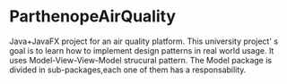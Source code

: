 # ParthenopeAirQuality
Java+JavaFX project for an air quality platform.
This university project' s goal is to learn how to implement design patterns in real world usage. 
It uses Model-View-View-Model strucural pattern. 
The Model package is divided in sub-packages,each one of them has a responsability.  
